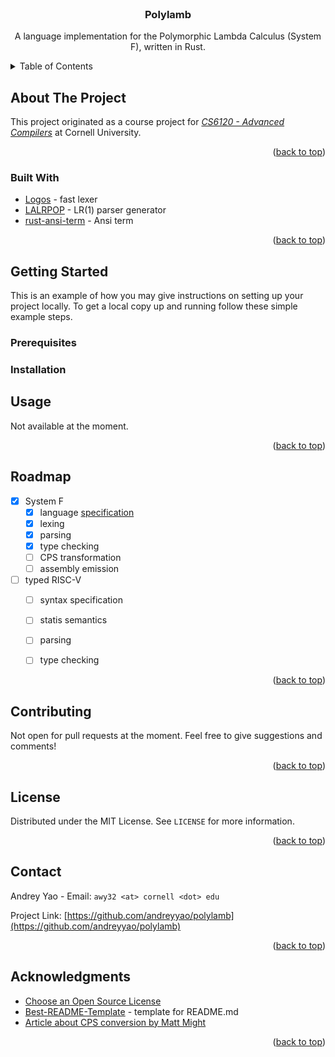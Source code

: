 <div id="top"></div>


<!-- PROJECT LOGO -->
<br />
<div align="center">
  <!-- <a href="https://github.com/othneildrew/Best-README-Template"> -->
  <!--   <img src="images/logo.png" alt="Logo" width="80" height="80"> -->
  <!-- </a> -->

  <h3 align="center">Polylamb</h3>

  <p align="center">
    A language implementation for the Polymorphic Lambda Calculus (System F), written in Rust.
    <!-- <br /> -->
    <!-- <a href="https://github.com/othneildrew/Best-README-Template"><strong>Explore the docs »</strong></a> -->
    <!-- <br /> -->
    <!-- <br /> -->
    <!-- <a href="https://github.com/othneildrew/Best-README-Template">View Demo</a> -->
    <!-- · -->
    <!-- <a href="https://github.com/othneildrew/Best-README-Template/issues">Report Bug</a> -->
    <!-- · -->
    <!-- <a href="https://github.com/othneildrew/Best-README-Template/issues">Request Feature</a> -->
  </p>
</div>



<!-- TABLE OF CONTENTS -->
<details>
  <summary>Table of Contents</summary>
  <ol>
    <li>
      <a href="#about-the-project">About The Project</a>
      <ul>
        <li><a href="#built-with">Built With</a></li>
      </ul>
    </li>
    <li>
      <a href="#getting-started">Getting Started</a>
      <ul>
        <li><a href="#prerequisites">Prerequisites</a></li>
        <li><a href="#installation">Installation</a></li>
      </ul>
    </li>
    <li><a href="#usage">Usage</a></li>
    <li><a href="#roadmap">Roadmap</a></li>
    <li><a href="#contributing">Contributing</a></li>
    <li><a href="#license">License</a></li>
    <li><a href="#contact">Contact</a></li>
    <li><a href="#acknowledgments">Acknowledgments</a></li>
  </ol>
</details>



<!-- ABOUT THE PROJECT -->
## About The Project

<!-- This is a (re)implementation of concepts from the paper [*From system F to typed assembly language*](https://dl.acm.org/doi/10.1145/319301.319345) by Greg Morrisett, David Walker, Karl Crary, and Neal Glew. There are a few implementation details that differ from their original implementation. -->

This project originated as a course project for [*CS6120 - Advanced Compilers*](https://www.cs.cornell.edu/courses/cs6120/2022sp/) at Cornell University.

<p align="right">(<a href="#top">back to top</a>)</p>


### Built With

* [Logos](https://github.com/maciejhirsz/logos) - fast lexer
* [LALRPOP](https://github.com/lalrpop/lalrpop) - LR(1) parser generator
* [rust-ansi-term](https://github.com/ogham/rust-ansi-term) - Ansi term

<p align="right">(<a href="#top">back to top</a>)</p>



<!-- GETTING STARTED -->
## Getting Started

This is an example of how you may give instructions on setting up your project locally.
To get a local copy up and running follow these simple example steps.

### Prerequisites

<!-- This is an example of how to list things you need to use the software and how to install them. -->
<!-- * npm -->
<!--   ```sh -->
<!--   npm install npm@latest -g -->
<!--   ``` -->

### Installation

<!-- _Below is an example of how you can instruct your audience on installing and setting up your app. This template doesn't rely on any external dependencies or services._ -->

<!-- 1. Get a free API Key at [https://example.com](https://example.com) -->
<!-- 2. Clone the repo -->
<!--    ```sh -->
<!--    git clone https://github.com/your_username_/Project-Name.git -->
<!--    ``` -->
<!-- 3. Install NPM packages -->
<!--    ```sh -->
<!--    npm install -->
<!--    ``` -->
<!-- 4. Enter your API in `config.js` -->
<!--    ```js -->
<!--    const API_KEY = 'ENTER YOUR API'; -->
<!--    ``` -->

<!-- <p align="right">(<a href="#top">back to top</a>)</p> -->



<!-- USAGE EXAMPLES -->
## Usage

Not available at the moment.
<!-- Use this space to show useful examples of how a project can be used. Additional screenshots, code examples and demos work well in this space. You may also link to more resources. -->

<!-- _For more examples, please refer to the [Documentation](https://example.com)_ -->

<p align="right">(<a href="#top">back to top</a>)</p>



<!-- ROADMAP -->
## Roadmap

- [x] System F
	- [x] language [specification](specs/system-F.pdf)
	- [x] lexing
	- [x] parsing
	- [x] type checking
	- [ ] CPS transformation
	- [ ] assembly emission
- [ ] typed RISC-V
	- [ ] syntax specification
	- [ ] statis semantics
	- [ ] parsing
	- [ ] type checking


<!-- See the [open issues](https://github.com/othneildrew/Best-README-Template/issues) for a full list of proposed features (and known issues). -->

<p align="right">(<a href="#top">back to top</a>)</p>



<!-- CONTRIBUTING -->
## Contributing
Not open for pull requests at the moment. Feel free to give suggestions and comments!

<p align="right">(<a href="#top">back to top</a>)</p>



<!-- LICENSE -->
## License

Distributed under the MIT License. See `LICENSE` for more information.

<p align="right">(<a href="#top">back to top</a>)</p>



<!-- CONTACT -->
## Contact

Andrey Yao - Email: `awy32 <at> cornell <dot> edu`

Project Link: [https://github.com/andreyyao/polylamb](https://github.com/andreyyao/polylamb)

<p align="right">(<a href="#top">back to top</a>)</p>



<!-- ACKNOWLEDGMENTS -->
## Acknowledgments

* [Choose an Open Source License](https://choosealicense.com)
* [Best-README-Template](https://github.com/othneildrew/Best-README-Template) - template for README.md
* [Article about CPS conversion by Matt Might](https://matt.might.net/articles/cps-conversion/)

<p align="right">(<a href="#top">back to top</a>)</p>

